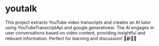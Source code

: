 # youtalk
This project extracts YouTube video transcripts and creates an AI tutor using YouTubeTranscriptApi and google.generativeai. The AI engages in user conversations based on video content, providing insightful and relevant information. Perfect for learning and discussion! 🚀📹🧠💬

